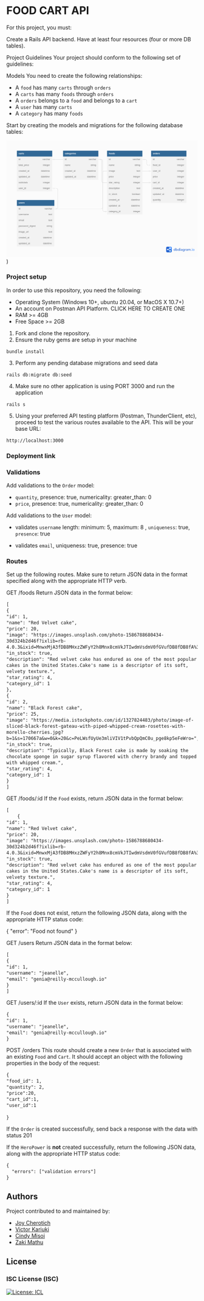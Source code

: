 # FOOD CART API
For this project, you must:

Create a Rails API backend.
Have at least four resources (four or more DB tables).


Project Guidelines
Your project should conform to the following set of guidelines:

Models
You need to create the following relationships:

- A `food` has many `carts` through `orders`
- A `carts` has many `foods` through `orders`
- A `orders` belongs to a `food` and belongs to a `cart`
- A `user` has many `carts`
- A `category` has many `foods`

Start by creating the models and migrations for the following database tables:

![alt text](/food-cart-api/ecommerce.png))



### Project setup
In order to use this repository, you need the following:
* Operating System (Windows 10+, ubuntu 20.04, or MacOS X 10.7+)
* An account on Postman API Platform. CLICK HERE TO CREATE ONE
* RAM >= 4GB
* Free Space >= 2GB

1. Fork and clone the repository.
2. Ensure the ruby gems are setup in your machine
```
bundle install
```
3. Perform any pending database migrations and seed data
```
rails db:migrate db:seed
```
4. Make sure no other application is using PORT 3000 and run the application
```
rails s
```
5. Using your preferred API testing platform (Postman, ThunderClient, etc), proceed to test the various routes available to the API. This will be your base URL:
```
http://localhost:3000

```
### Deployment link


### Validations
Add validations to the `Order` model:


- `quantity`, presence: true, numericality: greater_than: 0 
- `price`, presence: true, numericality:  greater_than: 0 
    

Add validations to the `User` model:


- validates `username` length:  minimum: 5, maximum: 8 ,
         `uniqueness`: true, 
         `presence`: true
   

- validates `email`, uniqueness: true,  presence: true

   

### Routes
Set up the following routes. Make sure to return JSON data in the format
specified along with the appropriate HTTP verb.

GET /foods
Return JSON data in the format below:
```
[  
{
"id": 1,
"name": "Red Velvet cake",
"price": 20,
"image": "https://images.unsplash.com/photo-1586788680434-30d324b2d46f?ixlib=rb-4.0.3&ixid=MnwxMjA3fDB8MHxzZWFyY2h8Mnx8cmVkJTIwdmVsdmV0fGVufDB8fDB8fA%3D%3D&auto=format&fit=crop&w=500&q=60",
"in_stock": true,
"description": "Red velvet cake has endured as one of the most popular cakes in the United States.Cake's name is a descriptor of its soft, velvety texture.",
"star_rating": 4,
"category_id": 1
},
{
"id": 2,
"name": "Black Forest cake",
"price": 25,
"image": "https://media.istockphoto.com/id/1327824483/photo/image-of-sliced-black-forest-gateau-with-piped-whipped-cream-rosettes-with-morello-cherries.jpg?b=1&s=170667a&w=0&k=20&c=PeLWsfUyUe3mliVIV1tPvbQpQmC0u_pge8kp5eFeWro=",
"in_stock": true,
"description": "Typically, Black Forest cake is made by soaking the chocolate sponge in sugar syrup flavored with cherry brandy and topped with whipped cream.",
"star_rating": 4,
"category_id": 1
}
]
```

GET /foods/:id
If the `Food` exists, return JSON data in the format below:

```
[
    {
"id": 1,
"name": "Red Velvet cake",
"price": 20,
"image": "https://images.unsplash.com/photo-1586788680434-30d324b2d46f?ixlib=rb-4.0.3&ixid=MnwxMjA3fDB8MHxzZWFyY2h8Mnx8cmVkJTIwdmVsdmV0fGVufDB8fDB8fA%3D%3D&auto=format&fit=crop&w=500&q=60",
"in_stock": true,
"description": "Red velvet cake has endured as one of the most popular cakes in the United States.Cake's name is a descriptor of its soft, velvety texture.",
"star_rating": 4,
"category_id": 1
}
]
```

If the `Food` does not exist, return the following JSON data, along with
the appropriate HTTP status code:

{   "error": "Food not found" }

 GET /users
Return JSON data in the format below:

```
[
{
"id": 1,
"username": "jeanelle",
"email": "genia@reilly-mccullough.io"
}
]
```

 GET /users/:id
If the `User` exists, return JSON data in the format below:

```
{
"id": 1,
"username": "jeanelle",
"email": "genia@reilly-mccullough.io"
}
```

 POST /orders
This route should create a new `Order` that is associated with an
existing `Food` and `Cart`. It should accept an object with the following
properties in the body of the request:

```
{
"food_id": 1,
"quantity": 2,
"price":20,
"cart_id":1,
"user_id":1
  
}
```

If the `Order` is created successfully, send back a response with the data with status 201

If the `HeroPower` is **not** created successfully, return the following
JSON data, along with the appropriate HTTP status code:

```
{
  "errors": ["validation errors"]
}
```
## Authors
Project contributed to and maintained by:
- [Joy Cherotich](https://github.com/joycherotich) 
- [Victor Kariuki](https://github.com/Victorprinz) 
- [Cindy Misoi](https://github.com/CindyMisoi) 
- [Zaki Mathu](https://github.com/OyakiMasu) 



## License

### ISC License (ISC)

[![License: ICL](https://img.shields.io/badge/License-ISC-blue.svg)](https://opensource.org/licenses/ISC)
